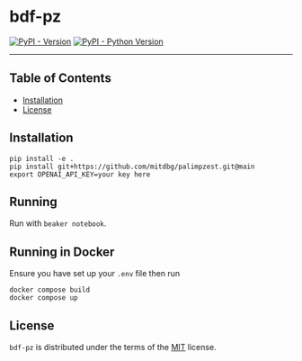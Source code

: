 # bdf-pz

[![PyPI - Version](https://img.shields.io/pypi/v/bdf-pz.svg)](https://pypi.org/project/bdf-pz)
[![PyPI - Python Version](https://img.shields.io/pypi/pyversions/bdf-pz.svg)](https://pypi.org/project/bdf-pz)

-----

## Table of Contents

- [Installation](#installation)
- [License](#license)

## Installation

```console
pip install -e .
pip install git+https://github.com/mitdbg/palimpzest.git@main
export OPENAI_API_KEY=your key here
```

## Running
Run with `beaker notebook`.


## Running in Docker
Ensure you have set up your `.env` file then run

```
docker compose build
docker compose up
```

## License

`bdf-pz` is distributed under the terms of the [MIT](https://spdx.org/licenses/MIT.html) license.
